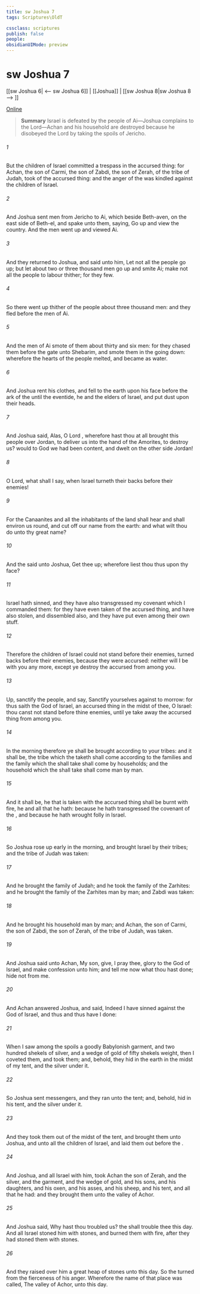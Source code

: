 ```yaml
---
title: sw Joshua 7
tags: Scriptures\OldT

cssclass: scriptures
publish: false
people:
obsidianUIMode: preview
---
```


# sw Joshua 7
[[sw Joshua 6| <-- sw Joshua 6]] | [[Joshua]] | [[sw Joshua 8|sw Joshua 8 --> ]]

[Online](https://churchofjesuschrist.org/study/scriptures/ot/josh/7?lang=eng)

> __Summary__
Israel is defeated by the people of Ai—Joshua complains to the Lord—Achan and his household are destroyed because he disobeyed the Lord by taking the spoils of Jericho.

###### 1 
But the children of Israel committed a trespass in the accursed thing: for Achan, the son of Carmi, the son of Zabdi, the son of Zerah, of the tribe of Judah, took of the accursed thing: and the anger of the  was kindled against the children of Israel.

###### 2 
And Joshua sent men from Jericho to Ai, which  beside Beth-aven, on the east side of Beth-el, and spake unto them, saying, Go up and view the country. And the men went up and viewed Ai.

###### 3 
And they returned to Joshua, and said unto him, Let not all the people go up; but let about two or three thousand men go up and smite Ai;  make not all the people to labour thither; for they  few.

###### 4 
So there went up thither of the people about three thousand men: and they fled before the men of Ai.

###### 5 
And the men of Ai smote of them about thirty and six men: for they chased them  before the gate  unto Shebarim, and smote them in the going down: wherefore the hearts of the people melted, and became as water.

###### 6 
And Joshua rent his clothes, and fell to the earth upon his face before the ark of the  until the eventide, he and the elders of Israel, and put dust upon their heads.

###### 7 
And Joshua said, Alas, O Lord , wherefore hast thou at all brought this people over Jordan, to deliver us into the hand of the Amorites, to destroy us? would to God we had been content, and dwelt on the other side Jordan!

###### 8 
O Lord, what shall I say, when Israel turneth their backs before their enemies!

###### 9 
For the Canaanites and all the inhabitants of the land shall hear  and shall environ us round, and cut off our name from the earth: and what wilt thou do unto thy great name?

###### 10 
And the  said unto Joshua, Get thee up; wherefore liest thou thus upon thy face?

###### 11 
Israel hath sinned, and they have also transgressed my covenant which I commanded them: for they have even taken of the accursed thing, and have also stolen, and dissembled also, and they have put  even among their own stuff.

###### 12 
Therefore the children of Israel could not stand before their enemies,  turned  backs before their enemies, because they were accursed: neither will I be with you any more, except ye destroy the accursed from among you.

###### 13 
Up, sanctify the people, and say, Sanctify yourselves against to morrow: for thus saith the  God of Israel,  an accursed thing in the midst of thee, O Israel: thou canst not stand before thine enemies, until ye take away the accursed thing from among you.

###### 14 
In the morning therefore ye shall be brought according to your tribes: and it shall be,  the tribe which the  taketh shall come according to the families  and the family which the  shall take shall come by households; and the household which the  shall take shall come man by man.

###### 15 
And it shall be,  he that is taken with the accursed thing shall be burnt with fire, he and all that he hath: because he hath transgressed the covenant of the , and because he hath wrought folly in Israel.

###### 16 
So Joshua rose up early in the morning, and brought Israel by their tribes; and the tribe of Judah was taken:

###### 17 
And he brought the family of Judah; and he took the family of the Zarhites: and he brought the family of the Zarhites man by man; and Zabdi was taken:

###### 18 
And he brought his household man by man; and Achan, the son of Carmi, the son of Zabdi, the son of Zerah, of the tribe of Judah, was taken.

###### 19 
And Joshua said unto Achan, My son, give, I pray thee, glory to the  God of Israel, and make confession unto him; and tell me now what thou hast done; hide  not from me.

###### 20 
And Achan answered Joshua, and said, Indeed I have sinned against the  God of Israel, and thus and thus have I done:

###### 21 
When I saw among the spoils a goodly Babylonish garment, and two hundred shekels of silver, and a wedge of gold of fifty shekels weight, then I coveted them, and took them; and, behold, they  hid in the earth in the midst of my tent, and the silver under it.

###### 22 
So Joshua sent messengers, and they ran unto the tent; and, behold,  hid in his tent, and the silver under it.

###### 23 
And they took them out of the midst of the tent, and brought them unto Joshua, and unto all the children of Israel, and laid them out before the .

###### 24 
And Joshua, and all Israel with him, took Achan the son of Zerah, and the silver, and the garment, and the wedge of gold, and his sons, and his daughters, and his oxen, and his asses, and his sheep, and his tent, and all that he had: and they brought them unto the valley of Achor.

###### 25 
And Joshua said, Why hast thou troubled us? the  shall trouble thee this day. And all Israel stoned him with stones, and burned them with fire, after they had stoned them with stones.

###### 26 
And they raised over him a great heap of stones unto this day. So the  turned from the fierceness of his anger. Wherefore the name of that place was called, The valley of Achor, unto this day.

